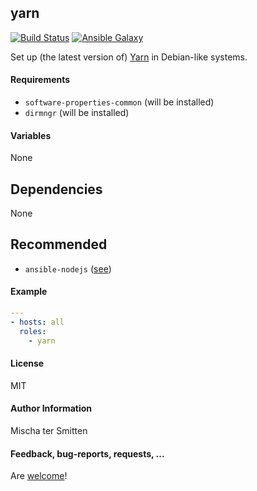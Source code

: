 ## yarn

[![Build Status](https://travis-ci.org/Oefenweb/ansible-yarn.svg?branch=master)](https://travis-ci.org/Oefenweb/ansible-yarn)
[![Ansible Galaxy](http://img.shields.io/badge/ansible--galaxy-yarn-blue.svg)](https://galaxy.ansible.com/Oefenweb/yarn/)

Set up (the latest version of) [Yarn](https://yarnpkg.com/) in Debian-like systems.

#### Requirements

* `software-properties-common` (will be installed)
* `dirmngr` (will be installed)

#### Variables

None

## Dependencies

None

## Recommended

* `ansible-nodejs` ([see](https://github.com/Oefenweb/ansible-nodejs))

#### Example

```yaml
---
- hosts: all
  roles:
    - yarn
```

#### License

MIT

#### Author Information

Mischa ter Smitten

#### Feedback, bug-reports, requests, ...

Are [welcome](https://github.com/Oefenweb/ansible-yarn/issues)!
